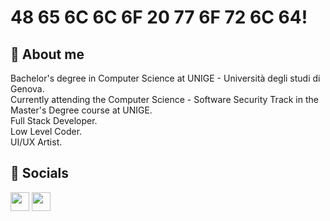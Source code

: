 # 48 65 6C 6C 6F 20 77 6F 72 6C 64!
🦕 About me
---
Bachelor's degree in Computer Science at UNIGE - Università degli studi di Genova.
<br>
Currently attending the Computer Science - Software Security Track in the Master's Degree course at UNIGE.
<br>
Full Stack Developer.
<br>
Low Level Coder.
<br>
UI/UX Artist.
<br>

🦖 Socials
---
<a href="https://mastodon.social/@itsmemjlo"><img src="https://github.com/thaMilo/thaMilo/blob/main/mastodonlogo.svg" style="width: 30px; height: 30px;"/></a>
<a href="@jmlo:matrix.org"><img src="https://github.com/thaMilo/thaMilo/blob/main/elementlogo.svg" style="width: 30px; height: 30px;"/></a>
